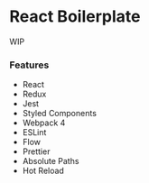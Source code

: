 # React Boilerplate

WIP

### Features
* React
* Redux
* Jest
* Styled Components
* Webpack 4
* ESLint
* Flow
* Prettier
* Absolute Paths
* Hot Reload